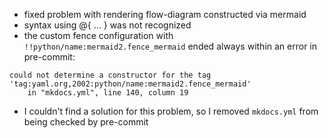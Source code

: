 + fixed problem with rendering flow-diagram constructed via mermaid
+ syntax using @{ ... } was not recognized
+ the custom fence configuration with `!!python/name:mermaid2.fence_mermaid` ended always within an error in pre-commit:

```
could not determine a constructor for the tag 'tag:yaml.org,2002:python/name:mermaid2.fence_mermaid'
    in "mkdocs.yml", line 140, column 19
```

+ I couldn't find a solution for this problem, so I removed `mkdocs.yml` from being checked by pre-commit
